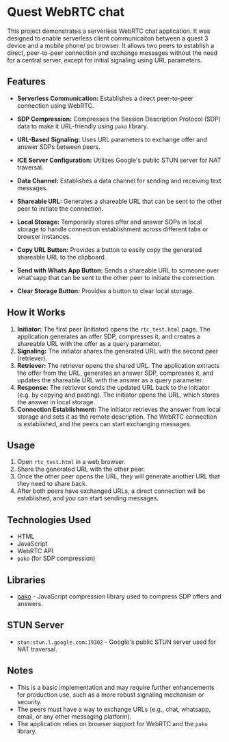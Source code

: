 # Quest WebRTC chat

This project demonstrates a serverless WebRTC chat application. It was designed to enable serverless client communicaiton between a quest 3 device and a mobile phone/ pc browser. It allows two peers to establish a direct, peer-to-peer connection and exchange messages without the need for a central server, except for initial signaling using URL parameters.

## Features

- **Serverless Communication:** Establishes a direct peer-to-peer connection using WebRTC.
- **SDP Compression:** Compresses the Session Description Protocol (SDP) data to make it URL-friendly using `pako` library.
- **URL-Based Signaling:** Uses URL parameters to exchange offer and answer SDPs between peers.
- **ICE Server Configuration:** Utilizes Google's public STUN server for NAT traversal.
- **Data Channel:** Establishes a data channel for sending and receiving text messages.
- **Shareable URL:** Generates a shareable URL that can be sent to the other peer to initiate the connection.

- **Local Storage:** Temporarily stores offer and answer SDPs in local storage to handle connection establishment across different tabs or browser instances.
- **Copy URL Button:** Provides a button to easily copy the generated shareable URL to the clipboard.
- **Send with Whats App Button:** Sends a shareable URL to someone over what'sapp that can be sent to the other peer to initiate the connection.
- **Clear Storage Button:** Provides a button to clear local storage.

## How it Works

1. **Initiator:** The first peer (initiator) opens the `rtc_test.html` page. The application generates an offer SDP, compresses it, and creates a shareable URL with the offer as a query parameter.
2. **Signaling:** The initiator shares the generated URL with the second peer (retriever).
3. **Retriever:** The retriever opens the shared URL. The application extracts the offer from the URL, generates an answer SDP, compresses it, and updates the shareable URL with the answer as a query parameter.
4. **Response:** The retriever sends the updated URL back to the initiator (e.g. by copying and pasting). The initiator opens the URL, which stores the answer in local storage.
5. **Connection Establishment:** The initiator retrieves the answer from local storage and sets it as the remote description. The WebRTC connection is established, and the peers can start exchanging messages.

## Usage

1. Open `rtc_test.html` in a web browser.
2. Share the generated URL with the other peer.
3. Once the other peer opens the URL, they will generate another URL that they need to share back.
4. After both peers have exchanged URLs, a direct connection will be established, and you can start sending messages.

## Technologies Used

- HTML
- JavaScript
- WebRTC API
- `pako` (for SDP compression)

## Libraries

- [pako](https://cdnjs.com/libraries/pako) - JavaScript compression library used to compress SDP offers and answers.

## STUN Server

- `stun:stun.l.google.com:19302` - Google's public STUN server used for NAT traversal.

## Notes

- This is a basic implementation and may require further enhancements for production use, such as a more robust signaling mechanism or security.
- The peers must have a way to exchange URLs (e.g., chat, whatsapp, email, or any other messaging platform).
- The application relies on browser support for WebRTC and the `pako` library.

